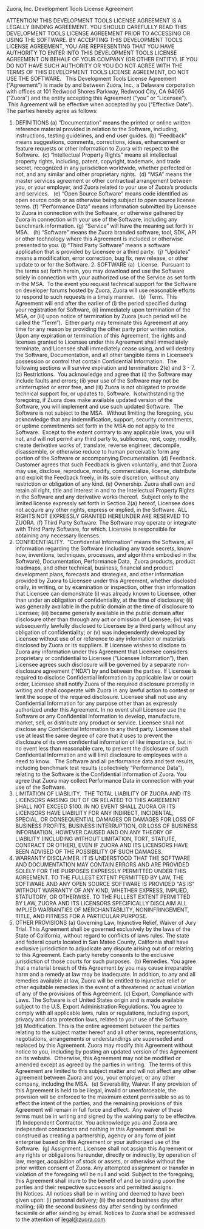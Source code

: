 Zuora, Inc. Development Tools License Agreement

ATTENTION! THIS DEVELOPMENT TOOLS LICENSE AGREEMENT IS A LEGALLY BINDING AGREEMENT. YOU SHOULD CAREFULLY READ THIS DEVELOPMENT TOOLS LICENSE AGREEMENT PRIOR TO ACCESSING OR USING THE SOFTWARE. BY ACCEPTING THIS DEVELOPMENT TOOLS LICENSE AGREEMENT, YOU ARE REPRESENTING THAT YOU HAVE AUTHORITY TO ENTER INTO THIS DEVELOPMENT TOOLS LICENSE AGREEMENT ON BEHALF OF YOUR COMPANY (OR OTHER ENTITY). IF YOU DO NOT HAVE SUCH AUTHORITY OR YOU DO NOT AGREE WITH THE TERMS OF THIS DEVELOPMENT TOOLS LICENSE AGREEMENT, DO NOT USE THE SOFTWARE.  
This Development Tools License Agreement (“Agreement”) is made by and between Zuora, Inc., a Delaware corporation with offices at 101 Redwood Shores Parkway, Redwood City, CA 94065 (“Zuora”) and the entity accepting this Agreement (“you” or “Licensee”).  This Agreement will be effective when accepted by you (“Effective Date”). 
The parties hereby agree as follows:  
1. DEFINITIONS
(a) “Documentation” means the printed or online written reference material provided in relation to the Software, including, instructions, testing guidelines, and end user guides.
(b) “Feedback” means suggestions, comments, corrections, ideas, enhancement or feature requests or other information to Zuora with respect to the Software. 
(c) “Intellectual Property Rights” means all intellectual property rights, including, patent, copyright, trademark, and trade secret, recognized in any jurisdiction worldwide, whether perfected or not, and any similar and other proprietary rights. 
(d) “MSA” means the master services agreement or other contractual arrangement between you, or your employer, and Zuora related to your use of Zuora’s products and services.  
(e) “Open Source Software” means code identified as open source code or as otherwise being subject to open source license terms.
(f) “Performance Data” means information submitted by Licensee to Zuora in connection with the Software, or otherwise gathered by Zuora in connection with your use of the Software, including any benchmark information.
(g) “Service” will have the meaning set forth in MSA.  
(h) “Software” means the Zuora branded software, tool, SDK, API or other technology where this Agreement is included or otherwise presented to you.
(i) “Third Party Software” means a software application that is provided by Licensee or a third party. 
(j) “Updates” means a modification, error correction, bug fix, new release, or other update to or for the Software.
2. SOFTWARE
(a)  License.  Pursuant to the terms set forth herein, you may download and use the Software solely in connection with your authorized use of the Service as set forth in the MSA.  To the event you request technical support for the Software on developer forums hosted by Zuora, Zuora will use reasonable efforts to respond to such requests in a timely manner.  
(b)  Term.  This Agreement will end after the earlier of (i) the period specified during your registration for Software, (ii) immediately upon termination of the MSA, or (iii) upon notice of termination by Zuora (such period will be called the “Term”).  Either party may terminate this Agreement at any time for any reason by providing the other party prior written notice.  Upon any expiration or termination of this Agreement, the rights and licenses granted to Licensee under this Agreement shall immediately terminate, and Licensee shall immediately cease using, and will destroy the Software, Documentation, and all other tangible items in Licensee’s possession or control that contain Confidential Information.  The following sections will survive expiration and termination: 2(e) and 3 - 7.
(c) Restrictions.  You acknowledge and agree that (i) the Software may include faults and errors; (ii) your use of the Software may not be uninterrupted or error free, and (iii) Zuora is not obligated to provide technical support for, or updates to, Software.  Notwithstanding the foregoing, if Zuora does make available updated version of the Software, you will implement and use such updated Software.  The Software is not subject to the MSA.  Without limiting the foregoing, you acknowledge that any indemnification, support, security commitments, or uptime commitments set forth in the MSA do not apply to the Software.  Except to the extent contrary to any applicable laws, you will not, and will not permit any third party to, sublicense, rent, copy, modify, create derivative works of, translate, reverse engineer, decompile, disassemble, or otherwise reduce to human perceivable form any portion of the Software or accompanying Documentation.
(d) Feedback. Customer agrees that such Feedback is given voluntarily, and that Zuora may use, disclose, reproduce, modify, commercialize, license, distribute and exploit the Feedback freely, in its sole discretion, without any restriction or obligation of any kind.
(e) Ownership. Zuora shall own and retain all right, title and interest in and to the Intellectual Property Rights in the Software and any derivative works thereof.  Subject only to the limited license expressly set forth in Section 2(a) hereof, Licensee does not acquire any other rights, express or implied, in the Software. ALL RIGHTS NOT EXPRESSLY GRANTED HEREUNDER ARE RESERVED TO ZUORA.
(f) Third Party Software. The Software may operate or integrate with Third Party Software, for which. Licensee is responsible for obtaining any necessary licenses.
3. CONFIDENTIALITY.  "Confidential Information" means the Software, all information regarding the Software (including any trade secrets, know-how, inventions, techniques, processes, and algorithms embodied in the Software), Documentation, Performance Data,  Zuora products, product roadmaps, and other technical, business, financial and product development plans, forecasts and strategies, and other information provided by Zuora to Licensee under this Agreement, whether disclosed orally, in writing, or by examination or inspection, other than information that Licensee can demonstrate (i) was already known to Licensee, other than under an obligation of confidentiality, at the time of disclosure; (ii) was generally available in the public domain at the time of disclosure to Licensee; (iii) became generally available in the public domain after disclosure other than through any act or omission of Licensee; (iv) was subsequently lawfully disclosed to Licensee by a third party without any obligation of confidentiality; or (v) was independently developed by Licensee without use of or reference to any information or materials disclosed by Zuora or its suppliers. If Licensee wishes to disclose to Zuora any information under this Agreement that Licensee considers proprietary or confidential to Licensee (“Licensee Information”), then Licensee agrees such disclosure will be governed by a separate non-disclosure agreement (“NDA”) by and between the parties. If Licensee is required to disclose Confidential Information by applicable law or court order, Licensee shall notify Zuora of the required disclosure promptly in writing and shall cooperate with Zuora in any lawful action to contest or limit the scope of the required disclosure. Licensee shall not use any Confidential Information for any purpose other than as expressly authorized under this Agreement. In no event shall Licensee use the Software or any Confidential Information to develop, manufacture, market, sell, or distribute any product or service. Licensee shall not disclose any Confidential Information to any third party. Licensee shall use at least the same degree of care that it uses to prevent the disclosure of its own confidential information of like importance, but in no event less than reasonable care, to prevent the disclosure of such Confidential Information and will limit disclosure to employees with a need to know.   The Software and all performance data and test results, including benchmark test results (collectively “Performance Data”), relating to the Software is the Confidential Information of Zuora. You agree that Zuora may collect Performance Data in connection with your use of the Software. 
4. LIMITATION OF LIABILITY.  THE TOTAL LIABILITY OF ZUORA AND ITS LICENSORS ARISING OUT OF OR RELATED TO THIS AGREEMENT SHALL NOT EXCEED $100. IN NO EVENT SHALL ZUORA OR ITS LICENSORS HAVE LIABILITY FOR ANY INDIRECT, INCIDENTAL, SPECIAL, OR CONSEQUENTIAL DAMAGES OR DAMAGES FOR LOSS OF BUSINESS PROFITS, BUSINESS INTERRUPTION, OR LOSS OF BUSINESS INFORMATION, HOWEVER CAUSED AND ON ANY THEORY OF LIABILITY (INCLUDING WITHOUT LIMITATION, TORT, STATUTE, CONTRACT OR OTHER), EVEN IF ZUORA AND ITS LICENSORS HAVE BEEN ADVISED OF THE POSSIBILITY OF SUCH DAMAGES. 
5. WARRANTY DISCLAIMER. IT IS UNDERSTOOD THAT THE SOFTWARE AND DOCUMENTATION MAY CONTAIN ERRORS AND ARE PROVIDED SOLELY FOR THE PURPOSES EXPRESSLY PERMITTED UNDER THIS AGREEMENT. TO THE FULLEST EXTENT PERMITTED BY LAW, THE SOFTWARE AND ANY OPEN SOURCE SOFTWARE IS PROVIDED "AS IS" WITHOUT WARRANTY OF ANY KIND, WHETHER EXPRESS, IMPLIED, STATUTORY, OR OTHERWISE. TO THE FULLEST EXTENT PERMITTED BY LAW, ZUORA AND ITS LICENSORS SPECIFICALLY DISCLAIM ALL IMPLIED WARRANTIES OF MERCHANTABILITY, NONINFRINGEMENT, TITLE, AND FITNESS FOR A PARTICULAR PURPOSE. 
6. OTHER PROVISIONS
(a) Governing Law, Injunctive Relief, Waiver of Jury Trial. This Agreement shall be governed exclusively by the laws of the State of California, without regard to conflicts of laws rules. The state and federal courts located in San Mateo County, California shall have exclusive jurisdiction to adjudicate any dispute arising out of or relating to this Agreement. Each party hereby consents to the exclusive jurisdiction of those courts for such purposes. 
(b) Remedies. You agree that a material breach of this Agreement by you may cause irreparable harm and a remedy at law may be inadequate. In addition, to any and all remedies available at law, Zuora will be entitled to injunctive relief or other equitable remedies in the event of a threatened or actual violation of any of the provisions of this Agreement.
(c) Export, Compliance with Laws. The Software is of United States origin and is made available subject to the U.S. Export Administration Regulations. You agree to comply with all applicable laws, rules or regulations, including export, privacy and data protection laws, related to your use of the Software.
(d) Modification. This is the entire agreement between the parties relating to the subject matter hereof and all other terms, representations, negotiations, arrangements or understandings are superseded and replaced by this Agreement. Zuora may modify this Agreement without notice to you, including by posting an updated version of this Agreement on its website.  Otherwise, this Agreement may not be modified or amended except as agreed by the parties in writing.  The terms of this Agreement are limited to this subject matter and will not affect any other agreement between Zuora and you, your employer, or any other company, including the MSA. 
(e) Severability, Waiver. If any provision of this Agreement is held to be illegal, invalid or unenforceable, the provision will be enforced to the maximum extent permissible so as to effect the intent of the parties, and the remaining provisions of this Agreement will remain in full force and effect.  Any waiver of these terms must be in writing and signed by the waiving party to be effective.
(f) Independent Contractor. You acknowledge you and Zuora are independent contractors and nothing in this Agreement shall be construed as creating a partnership, agency or any form of joint enterprise based on this Agreement or your authorized use of the Software. 
(g) Assignment. Licensee shall not assign this Agreement or any rights or obligations hereunder, directly or indirectly, by operation of law, merger, acquisition of stock or assets, or otherwise without the prior written consent of Zuora. Any attempted assignment or transfer in violation of the foregoing will be null and void. Subject to the foregoing, this Agreement shall inure to the benefit of and be binding upon the parties and their respective successors and permitted assigns.
(h) Notices. All notices shall be in writing and deemed to have been given upon: (i) personal delivery; (ii) the second business day after mailing; (iii) the second business day after sending by confirmed facsimile or after sending by email. Notices to Zuora shall be addressed to the attention of legal@zuora.com. 
